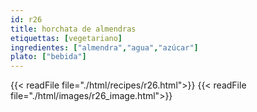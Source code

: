 ```yaml
---
id: r26
title: horchata de almendras
etiquettas: [vegetariano]
ingredientes: ["almendra","agua","azúcar"]
plato: ["bebida"]
---
```


{{< readFile file="./html/recipes/r26.html">}}
{{< readFile file="./html/images/r26_image.html">}}